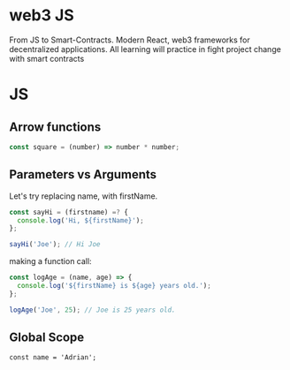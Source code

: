 # web3 JS

From JS to Smart-Contracts. Modern React, web3 frameworks for decentralized applications. All learning will practice in fight project change with smart contracts

# JS

## Arrow functions

```javascript
const square = (number) => number * number;
```

## Parameters vs Arguments

Let's try replacing name, with firstName.
```javascript
const sayHi = (firstname) =? {
  console.log('Hi, ${firstName}');
};

sayHi('Joe'); // Hi Joe
```

making a function call:
```javascript
const logAge = (name, age) => {
  console.log('${firstName} is ${age} years old.');
};

logAge('Joe', 25); // Joe is 25 years old.
```



## Global Scope

```
const name = 'Adrian';
```
